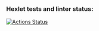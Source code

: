 ### Hexlet tests and linter status:
[![Actions Status](https://github.com/Wiceum/php-oop-project-lvl1/workflows/hexlet-check/badge.svg)](https://github.com/Wiceum/php-oop-project-lvl1/actions)